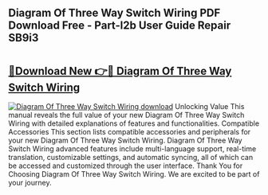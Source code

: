 ## Diagram Of Three Way Switch Wiring PDF Download Free - Part-l2b User Guide Repair SB9i3

# <h2><a href="http://dfr8dli.blite.top/?on=Diagram+Of+Three+Way+Switch+Wiring">🔗Download New 👉🔴 Diagram Of Three Way Switch Wiring</a></h2>

[![Diagram Of Three Way Switch Wiring download](https://i.imgur.com/lujVjoI.png)](http://dfr8dli.blite.top/?on=Diagram+Of+Three+Way+Switch+Wiring)
Unlocking Value This manual reveals the full value of your new Diagram Of Three Way Switch Wiring with detailed explanations of features and functionalities. Compatible Accessories This section lists compatible accessories and peripherals for your new Diagram Of Three Way Switch Wiring. Diagram Of Three Way Switch Wiring advanced features include multi-language support, real-time translation, customizable settings, and automatic syncing, all of which can be accessed and customized through the user interface. Thank You for Choosing Diagram Of Three Way Switch Wiring. We are excited to be part of your journey.
